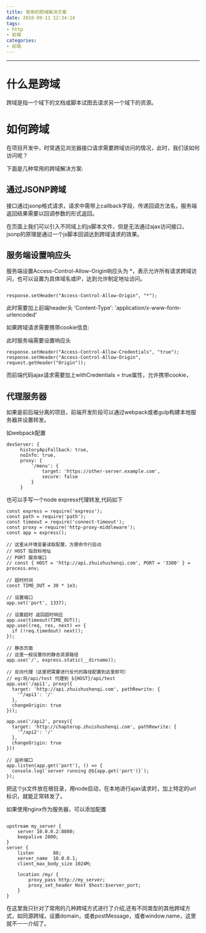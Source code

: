 ```yaml
---
title: 常用的跨域解决方案
date: 2018-09-11 12:34:14
tags: 
- http
- 前端
categories: 
- 前端
---
```

---

# 什么是跨域

跨域是指一个域下的文档或脚本试图去请求另一个域下的资源。

# 如何跨域

在项目开发中，时常遇见浏览器接口请求需要跨域访问的情况，此时，我们该如何访问呢？

下面是几种常用的跨域解决方案:

## 通过JSONP跨域

接口通过jsonp格式请求，请求中需带上callback字段，传递回调方法名，服务端返回结果需要以回调参数的形式返回。

在页面上我们可以引入不同域上的js脚本文件，但是无法通过ajax访问接口，jsonp的原理是通过一个js脚本回调达到跨域请求的效果。

## 服务端设置响应头

服务端设置Access-Control-Allow-Origin响应头为 *，表示允许所有请求跨域访问，也可以设置为具体域名或IP，达到允许制定地址访问。

```

response.setHeader("Access-Control-Allow-Origin", "*");

```

此时需要加上前端header头 'Content-Type': 'application/x-www-form-urlencoded'

如果跨域请求需要携带cookie信息:

此时服务端需要设置响应头

```
response.setHeader("Access-Control-Allow-Credentials", "true");
response.setHeader("Access-Control-Allow-Origin", request.getHeader("Origin"));
```

而前端代码ajax请求需要加上withCredentials = true属性，允许携带cookie，

## 代理服务器

如果是前后端分离的项目，前端开发阶段可以通过webpack或者gulp构建本地服务器并设置转发。

如webpack配置

```
devServer: {
     historyApiFallback: true,
     noInfo: true,
     proxy: {
         '/menu': {
             target: 'https://other-server.example.com',
             secure: false
         }
     }
```

也可以手写一个node express代理转发,代码如下

```
const express = require('express');
const path = require('path');
const timeout = require('connect-timeout');
const proxy = require('http-proxy-middleware');
const app = express();

// 这里从环境变量读取配置，方便命令行启动
// HOST 指目标地址
// PORT 服务端口
// const { HOST = 'http://api.zhuishushenqi.com', PORT = '3300' } = process.env;

// 超时时间
const TIME_OUT = 30 * 1e3;

// 设置端口
app.set('port', 1337);

// 设置超时 返回超时响应
app.use(timeout(TIME_OUT));
app.use((req, res, next) => {
  if (!req.timedout) next();
});

// 静态页面
// 这里一般设置你的静态资源路径
app.use('/', express.static(__dirname));

// 反向代理（这里把需要进行反代的路径配置到这里即可）
// eg:将/api/test 代理到 ${HOST}/api/test
app.use('/api1', proxy({
  target: 'http://api.zhuishushenqi.com', pathRewrite: {
    '^/api1': '/'
  },
  changeOrigin: true
}));

app.use('/api2', proxy({
  target: 'http://chapterup.zhuishushenqi.com', pathRewrite: {
    '^/api2': '/'
  },
  changeOrigin: true
}))

// 监听端口
app.listen(app.get('port'), () => {
  console.log(`server running @${app.get('port')}`);
});
```

把这个js文件放在根目录，用node启动，在本地进行ajax请求时，加上特定的url标识，就能正常转发了。

如果使用nginx作为服务器，可以添加配置

```

upstream my_server {                                                         
    server 10.0.0.2:8080;                                                
    keepalive 2000;
}
server {
    listen       80;                                                         
    server_name  10.0.0.1;                                               
    client_max_body_size 1024M;

    location /my/ {
        proxy_pass http://my_server;
        proxy_set_header Host $host:$server_port;
    }
}

```

在这里我只针对了常用的几种跨域方式进行了介绍,还有不同类型的其他跨域方式，如同源跨域，设置domain，或者postMessage，或者window.name，这里就不一一介绍了。